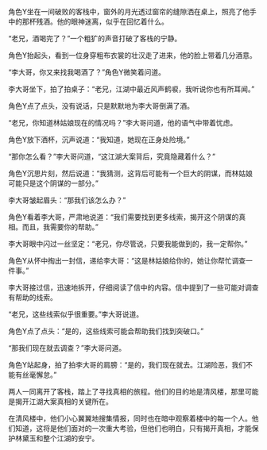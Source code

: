 角色Y坐在一间破败的客栈中，窗外的月光透过窗帘的缝隙洒在桌上，照亮了他手中的那杯残酒。他的眼神迷离，似乎在回忆着什么。

“老兄，酒喝完了？”一个粗犷的声音打破了客栈的宁静。

角色Y抬起头，看到一位身穿粗布衣裳的壮汉走了进来，他的脸上带着几分酒意。

“李大哥，你又来找我喝酒了？”角色Y微笑着问道。

李大哥坐下，拍了拍桌子：“老兄，江湖中最近风声鹤唳，我听说你也有所耳闻。”

角色Y点了点头，没有说话，只是默默地为李大哥倒满了酒。

“老兄，你知道林姑娘现在的情况吗？”李大哥问道，他的语气中带着忧虑。

角色Y放下酒杯，沉声说道：“我知道，她现在正身处险境。”

“那你怎么看？”李大哥问道，“这江湖大案背后，究竟隐藏着什么？”

角色Y沉思片刻，然后说道：“我猜测，这背后可能有一个巨大的阴谋，而林姑娘可能只是这个阴谋的一部分。”

李大哥皱起眉头：“那我们该怎么办？”

角色Y看着李大哥，严肃地说道：“我们需要找到更多线索，揭开这个阴谋的真相。而且，我需要你的帮助。”

李大哥眼中闪过一丝坚定：“老兄，你尽管说，只要我能做到的，我一定帮你。”

角色Y从怀中掏出一封信，递给李大哥：“这是林姑娘给你的，她让你帮忙调查一件事。”

李大哥接过信，迅速地拆开，仔细阅读了信中的内容。信中提到了一些可能对调查有帮助的线索。

“老兄，这些线索似乎很重要。”李大哥说道。

角色Y点了点头：“是的，这些线索可能会帮助我们找到突破口。”

“那我们现在就去调查？”李大哥问道。

角色Y站起身，拍了拍李大哥的肩膀：“是的，我们现在就去。江湖险恶，我们不能有丝毫懈怠。”

两人一同离开了客栈，踏上了寻找真相的旅程。他们的目的地是清风楼，那里可能是揭开江湖大案真相的关键所在。

在清风楼中，他们小心翼翼地搜集情报，同时也在暗中观察着楼中的每一个人。他们知道，这将是他们面对的一次重大考验，但他们也明白，只有揭开真相，才能保护林黛玉和整个江湖的安宁。